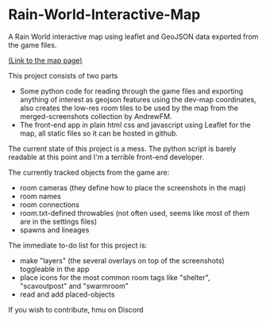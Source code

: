 # Rain-World-Interactive-Map
A Rain World interactive map using leaflet and GeoJSON data exported from the game files.

[(Link to the map page)](https://henpemaz.github.io/Rain-World-Interactive-Map/index.html)

This project consists of two parts
- Some python code for reading through the game files and exporting anything of interest as geojson features using the dev-map coordinates, also creates the low-res room tiles to be used by the map from the merged-screenshots collection by AndrewFM.
- The front-end app in plain html css and javascript using Leaflet for the map, all static files so it can be hosted in github.

The current state of this project is a mess. The python script is barely readable at this point and I'm a terrible front-end developer.

The currently tracked objects from the game are:
- room cameras (they define how to place the screenshots in the map)
- room names
- room connections
- room.txt-defined throwables (not often used, seems like most of them are in the settings files)
- spawns and lineages

The immediate to-do list for this project is:
- make "layers" (the several overlays on top of the screenshots) toggleable in the app
- place icons for the most common room tags like "shelter", "scavoutpost" and "swarmroom"
- read and add placed-objects

If you wish to contribute, hmu on Discord
